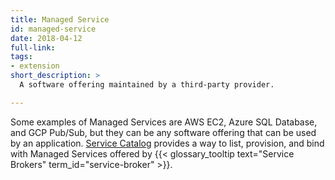 ```yaml
---
title: Managed Service
id: managed-service
date: 2018-04-12
full-link: 
tags:
- extension
short_description: >
  A software offering maintained by a third-party provider.

---
```


Some examples of Managed Services are AWS EC2, Azure SQL Database, and GCP Pub/Sub, but they can be any software offering that can be used by an application. [Service Catalog](/docs/concepts/service-catalog/) provides a way to list, provision, and bind with Managed Services offered by {{< glossary_tooltip text="Service Brokers" term_id="service-broker" >}}.

